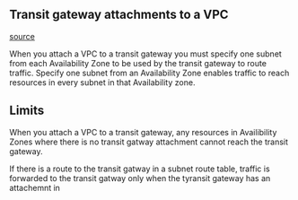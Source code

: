 ## Transit gateway attachments to a VPC
[source](https://docs.aws.amazon.com/vpc/latest/tgw/tgw-vpc-attachments.html)

When you attach a VPC to a transit gateway you must
specify one subnet from each Availability Zone to be used
by the transit gateway to route traffic.  Specify one
subnet from an Availability Zone enables traffic to 
reach resources in every subnet in that Availability
zone.



## Limits

When you attach a VPC to a transit gateway, any resources
in Availibility Zones where there is no transit gatway
attachment cannot reach the transit gateway.

If there is a route to the transit gatway in a subnet 
route table,  traffic is forwarded to the 
transit gatway only when the tyransit gateway 
has an attachemnt in 